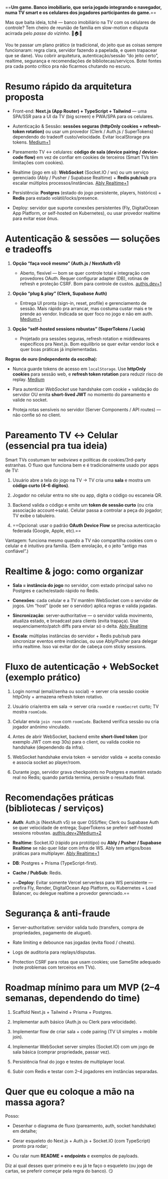 
==**Um game. Banco imobiliario, que seria jogado integrando o navegador, numa TV smart e os celulares dos jogadores participantes do game.**==

Mas que baita ideia, tchê — banco imobiliário na TV com os celulares de controle? Tem cheiro de reunião de família em slow-motion e disputa acirrada pelo _passe do vizinho_. 👀🏠🎲

Vou te passar um plano prático (e tradicional, do jeito que as coisas sempre funcionaram: regra clara, servidor fazendo a papelada, e quem trapacear que se dane). Vou cobrir arquitetura, autenticação/sessão “do jeito certo”, realtime, segurança e recomendações de bibliotecas/serviços. Botei fontes pra cada ponto crítico pra não ficarmos chutando no escuro.

# Resumo rápido da arquitetura proposta

- Front-end: **Next.js (App Router) + TypeScript + Tailwind** — uma SPA/SSR para a UI da TV (big screen) e PWA/SPA para os celulares.
    
- Autenticação & Sessão: **sessões seguras (httpOnly cookies + refresh-token rotation)** ou usar um provedor (Clerk / Auth.js / SuperTokens) dependendo do tradeoff custo/velocidade. Evitar localStorage pra tokens. [Medium+1](https://medium.com/%40TheblogStacker/next-js-authentication-authorization-a-complete-guide-in-2025-04c5869a0213?utm_source=chatgpt.com)
    
- Pareamento TV ↔ celulares: **código de sala (device pairing / device-code flow)** em vez de confiar em cookies de terceiros (Smart TVs têm limitações com cookies).
    
- Realtime (jogo em si): **WebSocket** (Socket.IO / ws) ou um serviço gerenciado (Ably / Pusher / Supabase Realtime) + **Redis pub/sub** pra escalar múltiplos processos/instâncias. [Ably Realtime+1](https://ably.com/topic/websocket-architecture-best-practices?utm_source=chatgpt.com)
    
- Persistência: **Postgres** (estado do jogo persistente, players, histórico) + **Redis** para estado volátil/locks/presence.
    
- Deploy: servidor que suporte conexões persistentes (Fly, DigitalOcean App Platform, or self-hosted on Kubernetes), ou usar provedor realtime para evitar esse ônus.

# Autenticação & sessões — soluções e tradeoffs

1. **Opção “faça você mesmo” (Auth.js / NextAuth v5)**
    
    - Aberto, flexível — bom se quer controle total e integração com provedores OAuth. Requer configurar adapter (DB), rotinas de refresh e proteção CSRF. Bom para controle de custos. [authjs.dev+1](https://authjs.dev/getting-started/migrating-to-v5?utm_source=chatgpt.com)
        
2. **Opção “plug & play” (Clerk, Supabase Auth)**
    
    - Entrega UI pronta (sign-in, reset, profile) e gerenciamento de sessão. Mais rápido pra arrancar, mas costuma custar mais e te prende ao vendor. Indicada se quer foco no jogo e não em auth. [Medium+1](https://chhimpashubham.medium.com/nextauth-js-vs-clerk-vs-auth-js-which-is-best-for-your-next-js-app-in-2025-fc715c2ccbfd?utm_source=chatgpt.com)
        
3. **Opção “self-hosted sessions robustas” (SuperTokens / Lucia)**
    
    - Projetado pra sessões seguras, refresh rotation e middlewares específicos pra Next.js. Bom equilíbrio se quer evitar vendor lock e quer boas práticas já implementadas.

**Regras de ouro (independente da escolha):**

- Nunca guarde tokens de acesso em `localStorage`. Use **httpOnly cookies** para sessão web, e **refresh token rotation** para reduzir risco de replay. [Medium](https://medium.com/%40TheblogStacker/next-js-authentication-authorization-a-complete-guide-in-2025-04c5869a0213?utm_source=chatgpt.com)
    
- Para autenticar _WebSocket_ use handshake com cookie + validação do servidor OU emita **short-lived JWT** no momento do pareamento e valide no socket.
    
- Proteja rotas sensíveis no servidor (Server Components / API routes) — não confie só no client.

# Pareamento TV ↔ Celular (essencial pra tua ideia)

Smart TVs costumam ter _webviews_ e políticas de cookies/3rd-party estranhas. O fluxo que funciona bem e é tradicionalmente usado por apps de TV:

1. Usuário abre a tela do jogo na TV → TV cria uma **sala** e mostra um **código curto (4–6 dígitos)**.
    
2. Jogador no celular entra no site ou app, digita o código ou escaneia QR.
    
3. Backend valida o código e emite um **token de sessão curto** (ou cria associação account→sala). Celular passa a controlar a peça do jogador; TV exibe o tabuleiro.
    
4. ==Opcional: usar o padrão **OAuth Device Flow** se precisa autenticação federada (Google, Apple, etc).==
    

Vantagem: funciona mesmo quando a TV não compartilha cookies com o celular e é intuitivo pra família. (Sem enrolação, é o jeito “antigo mas confiável”.)

# Realtime & jogo: como organizar

- **Sala = instância do jogo** no servidor, com estado principal salvo no Postgres e cache/estado rápido no Redis.
    
- **Conexões**: cada celular e a TV mantêm WebSocket com o servidor de jogos. Um “host” (pode ser o servidor) aplica regras e valida jogadas.
    
- **Sincronização**: server‐authoritative — o servidor valida movimento, atualiza estado, e broadcast para clients (evita trapaça). Use sequenciamento/patch diffs para enviar só o delta. [Ably Realtime](https://ably.com/topic/websocket-architecture-best-practices?utm_source=chatgpt.com)
    
- **Escala**: múltiplas instâncias do servidor + Redis pub/sub para sincronizar eventos entre instâncias, ou use Ably/Pusher para delegar infra realtime. Isso vai evitar dor de cabeça com sticky sessions.

# Fluxo de autenticação + WebSocket (exemplo prático)

1. Login normal (email/senha ou social) → server cria sessão cookie httpOnly + armazena refresh token rotativo.
    
2. Usuário cria/entra em sala → server cria `roomId` e `roomSecret` curto; TV mostra `roomCode`.
    
3. Celular envia `join room` com `roomCode`. Backend verifica sessão ou cria jogador anônimo vinculado.
    
4. Antes de abrir WebSocket, backend emite **short-lived token** (por exemplo JWT com exp 30s) para o client, ou valida cookie no handshake (dependendo da infra).
    
5. WebSocket handshake envia token → servidor valida → aceita conexão e associa socket ao player/room.
    
6. Durante jogo, servidor grava checkpoints no Postgres e mantém estado real no Redis; quando partida termina, persiste o resultado final.

# Recomendações práticas (bibliotecas / serviços)

- **Auth**: Auth.js (NextAuth v5) se quer OSS/flex; Clerk ou Supabase Auth se quer velocidade de entrega; SuperTokens se preferir self-hosted sessions robustas. [authjs.dev+2Medium+2](https://authjs.dev/getting-started/migrating-to-v5?utm_source=chatgpt.com)
    
- **Realtime**: Socket.IO (rápido pra protótipo) ou **Ably / Pusher / Supabase Realtime** se não quer lidar com infra de WS. Ably tem artigos/boas práticas para multiplayer. [Ably Realtime+1](https://ably.com/blog/building-realtime-multiplayer-games-has-never-been-easier?utm_source=chatgpt.com)
    
- **DB**: Postgres + Prisma (TypeScript-first).
    
- **Cache / PubSub**: Redis.
    
- ==**Deploy**: Evitar somente Vercel serverless para WS persistente — prefira Fly, Render, DigitalOcean App Platform, ou Kubernetes + Load Balancer, ou delegue realtime a provedor gerenciado.==

# Segurança & anti-fraude

- Server-authoritative: servidor valida tudo (transfers, compra de propriedades, pagamento de aluguel).
    
- Rate limiting e debounce nas jogadas (evita flood / cheats).
    
- Logs de auditoria para replays/disputas.
    
- Protection CSRF para rotas que usam cookies; use SameSite adequado (note problemas com terceiros em TVs).

# Roadmap mínimo para um MVP (2–4 semanas, dependendo do time)

1. Scaffold Next.js + Tailwind + Prisma + Postgres.
    
2. Implementar auth básico (Auth.js ou Clerk para velocidade).
    
3. Implementar flow de criar sala + code pairing (TV UI simples + mobile join).
    
4. Implementar WebSocket server simples (Socket.IO) com um jogo de sala básica (comprar propriedade, passar vez).
    
5. Persistência final do jogo e testes de multiplayer local.
    
6. Subir com Redis e testar com 2–4 jogadores em instâncias separadas.

# Quer que eu coloque a mão na massa agora?

Posso:

- Desenhar o diagrama de fluxo (pareamento, auth, socket handshake) em detalhe;
    
- Gerar esqueleto do Next.js + Auth.js + Socket.IO (com TypeScript) pronto pra rodar;
    
- Ou ralar num **README + endpoints** e exemplos de payloads.
    

Diz aí qual desses quer primeiro e eu já te faço o esqueleto (ou jogo de cartas, se preferir começar pela regra do banco). 😏



